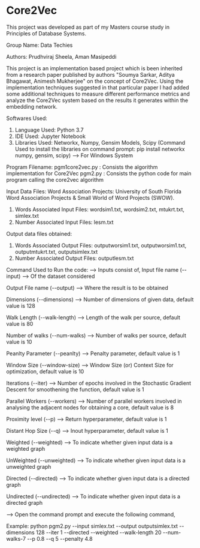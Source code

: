 # Core2Vec

This project was developed as part of my Masters course study in Principles of Database Systems.

Group Name: Data Techies

Authors: Prudhviraj Sheela, Aman Masipeddi

This project is an implementation based project which is been inherited from a research paper published by authors "Soumya Sarkar, Aditya Bhagawat, Animesh Mukherjee" on the concept of Core2Vec. Using the implementation techniques suggested in that particular paper I had added some additional techniques to measure different performance metrics and analyze the Core2Vec system based on the results it generates within the embedding network.

Softwares Used:
1. Language Used: Python 3.7
2. IDE Used: Jupyter Notebook
3. Libraries Used: Networkx, Numpy, Gensim Models, Scipy
   (Command Used to install the libraries on command prompt: pip install networkx numpy, gensim, scipy) --> For Windows System

Program Filename:
pgm1core2vec.py : Consists the algorithm implementation for Core2Vec
pgm2.py : Consists the python code for main program calling the core2vec algorithm

Input Data Files:
Word Association Projects: University of South Florida Word Association Projects & Small World of Word Projects (SWOW).
1. Words Associated Input Files: wordsim1.txt, wordsim2.txt, mtukrt.txt, simlex.txt
2. Number Associated Input Files: lesm.txt

Output data files obtained:
1. Words Associated Output Files: outputworsim1.txt, outputworsim1.txt, outputmtukrt.txt, outputsimlex.txt
2. Number Associated Output Files: outputlesm.txt


Command Used to Run the code:
--> Inputs consist of,
Input file name (--input) --> Of the dataset considered

Output File name (--output) --> Where the result is to be obtained

Dimensions (--dimensions) --> Number of dimensions of given data, default value is 128

Walk Length (--walk-length) --> Length of the walk per source, default value is 80

Number of walks (--num-walks) --> Number of walks per source, default value is 10

Peanlty Parameter (--peanlty) --> Penalty parameter, default value is 1

Window Size (--window-size) --> Window Size (or) Context Size for optimization, default value is 10

Iterations (--iter) --> Number of epochs involved in the Stochastic Gradient Descent for smoothening the function, default value is 1

Parallel Workers (--workers) --> Number of parallel workers involved in analysing the adjacent nodes for obtaining a core, default value 
                                 is 8

Proximity level (--p) --> Return hyperparameter, default value is 1

Distant Hop Size (--q) --> Inout hyperparameter, default value is 1

Weighted (--weighted) --> To indicate whether given input data is a weighted graph

UnWeighted (--unweighted) --> To indicate whether given input data is a unweighted graph

Directed (--directed) --> To indicate whether given input data is a directed graph

Undirected (--undirected) --> To indicate whether given input data is a directed graph

--> Open the command prompt and execute the following command,

Example: python pgm2.py --input simlex.txt --output outputsimlex.txt --dimensions 128 --iter 1 --directed --weighted --walk-length 20 --num-walks-7 --p 0.8 --q 5 --penalty 4.8
